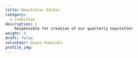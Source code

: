 ```yaml
---
title: Newsletter Editor
category: 
  - committee
description: |
    Responsible for creation of our quarterly newsletter
weight: 6
draft: false
volunteer: Diana Kaminski
profile_img:
---
```

